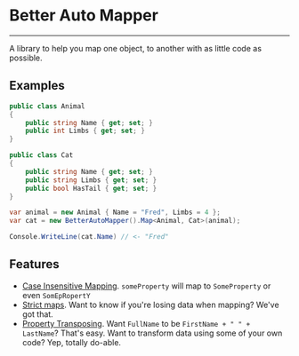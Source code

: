 # Better Auto Mapper
---- 

A library to help you map one object, to another with as little code as possible.

## Examples

```csharp
public class Animal
{
    public string Name { get; set; }
	public int Limbs { get; set; }
}

public class Cat
{
    public string Name { get; set; }
	public string Limbs { get; set; }
	public bool HasTail { get; set; }
}

var animal = new Animal { Name = "Fred", Limbs = 4 };
var cat = new BetterAutoMapper().Map<Animal, Cat>(animal);

Console.WriteLine(cat.Name) // <- "Fred"
```

## Features

 - [Case Insensitive Mapping](https://github.com/codeimpossible/betterautomapper/blob/master/BetterAutoMapper.Tests/PropertyCasing.cs). `someProperty` will map to `SomeProperty` or even `SomEpRopertY`
 - [Strict maps](https://github.com/codeimpossible/betterautomapper/blob/master/BetterAutoMapper.Tests/StrictMapping.cs). Want to know if you're losing data when mapping? We've got that.
 - [Property Transposing](https://github.com/codeimpossible/betterautomapper/blob/master/BetterAutoMapper.Tests/PropertyTransposing.cs). Want `FullName` to be `FirstName + " " + LastName`? That's easy. Want to transform data using some of your own code? Yep, totally do-able.
